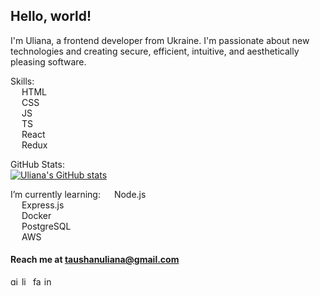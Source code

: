 ## Hello, world!

I'm Uliana, a frontend developer from Ukraine. I'm passionate about new technologies and creating secure, efficient, intuitive, and aesthetically pleasing software. 

Skills: <br/>
<img src="https://cdn.jsdelivr.net/gh/devicons/devicon/icons/html5/html5-plain.svg" style="width:1em; height:1em" /> HTML <br/>
<img src="https://cdn.jsdelivr.net/gh/devicons/devicon/icons/css3/css3-plain.svg" style="width:1em; height:1em" /> CSS <br/>
<img src="https://cdn.jsdelivr.net/gh/devicons/devicon/icons/javascript/javascript-plain.svg" style="width:1em; height:1em" /> JS <br/>
<img src="https://cdn.jsdelivr.net/gh/devicons/devicon/icons/typescript/typescript-plain.svg" style="width:1em; height:1em" /> TS <br/>
<img src="https://cdn.jsdelivr.net/gh/devicons/devicon/icons/react/react-original.svg" style="width:1em; height:1em" /> React <br/>
<img src="https://cdn.jsdelivr.net/gh/devicons/devicon/icons/redux/redux-original.svg" style="width:1em; height:1em" /> Redux 

GitHub Stats: <br/>
[![Uliana's GitHub stats](https://github-readme-stats.vercel.app/api?username=ulianataushan&show_icons=true&theme=transparent)](https://github.com/ulianataushan/github-readme-stats)

I’m currently learning: 
<img src="https://cdn.jsdelivr.net/gh/devicons/devicon/icons/nodejs/nodejs-plain.svg" style="width:1em; height:1em" /> Node.js <br/>
<img src="https://cdn.jsdelivr.net/gh/devicons/devicon/icons/express/express-original-wordmark.svg" style="height:1em;"/> Express.js <br/>
<img src="https://cdn.jsdelivr.net/gh/devicons/devicon/icons/docker/docker-plain.svg" style="width:1em; height:1em" /> Docker <br/>
<img src="https://cdn.jsdelivr.net/gh/devicons/devicon/icons/postgresql/postgresql-plain.svg" style="width:1em; height:1em" /> PostgreSQL <br/>
<img src="https://cdn.jsdelivr.net/gh/devicons/devicon/icons/amazonwebservices/amazonwebservices-original.svg" style="width:1em; height:1em" /> AWS 

#### Reach me at taushanuliana@gmail.com 

[<img src='https://cdn.jsdelivr.net/npm/simple-icons@3.0.1/icons/github.svg' alt='github' style="width:1em; height:1em">](https://github.com/ulianataushan)  [<img src='https://cdn.jsdelivr.net/npm/simple-icons@3.0.1/icons/linkedin.svg' alt='linkedin' style="width:1em; height:1em">](https://www.linkedin.com/in/ulianataushan/)  [<img src='https://cdn.jsdelivr.net/npm/simple-icons@3.0.1/icons/facebook.svg' alt='facebook' style="width:1em; height:1em">](https://www.facebook.com/ulianataushan)
  [<img src='https://cdn.jsdelivr.net/npm/simple-icons@3.0.1/icons/instagram.svg' alt='instagram' style="width:1em; height:1em">](https://www.instagram.com/ulianataushan/)  
